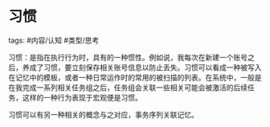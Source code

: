 # 习惯

tags: #内容/认知 #类型/思考 

习惯：是指在执行行为时，具有的一种惯性。例如说，我每次在新建一个账号之后，养成了习惯，要立刻保存相关账号信息以防止丢失。习惯可以看成一种被写入在记忆中的模板，或者一种日常运作时的常用的被扫描的列表。在系统中，一般是在我完成一系列相关任务组之后，任务组会关联一些相关可能会被激活的后续任务，这样的一种行为表现于宏观便是习惯。

习惯可以有另一种相关的概念与之对应，事务序列关联记忆。